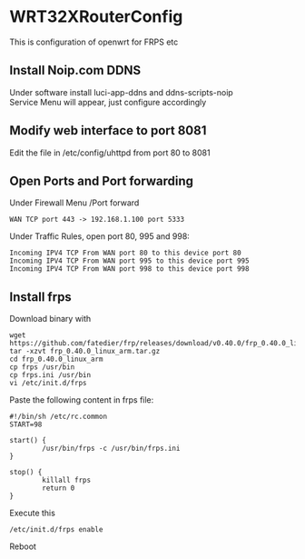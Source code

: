 # WRT32XRouterConfig
This is configuration of openwrt for FRPS etc

## Install Noip.com DDNS
Under software install luci-app-ddns and ddns-scripts-noip <br/>
Service Menu will appear, just configure accordingly

## Modify web interface to port 8081
Edit the file in /etc/config/uhttpd from port 80 to 8081

## Open Ports and Port forwarding
Under Firewall Menu /Port forward 
```
WAN TCP port 443 -> 192.168.1.100 port 5333
```
Under Traffic Rules, open port 80, 995 and 998:

```
Incoming IPV4 TCP From WAN port 80 to this device port 80 
Incoming IPV4 TCP From WAN port 995 to this device port 995
Incoming IPV4 TCP From WAN port 998 to this device port 998
```

## Install frps
Download binary with
```
wget https://github.com/fatedier/frp/releases/download/v0.40.0/frp_0.40.0_linux_arm.tar.gz
tar -xzvt frp_0.40.0_linux_arm.tar.gz
cd frp_0.40.0_linux_arm
cp frps /usr/bin
cp frps.ini /usr/bin
vi /etc/init.d/frps
```

Paste the following content in frps file:

```
#!/bin/sh /etc/rc.common
START=98

start() {
        /usr/bin/frps -c /usr/bin/frps.ini
}

stop() {
        killall frps
        return 0
}
```
Execute this
```
/etc/init.d/frps enable
```
Reboot
